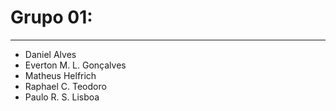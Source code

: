 # Grupo 01:
---

- Daniel Alves
- Everton M. L. Gonçalves
- Matheus Helfrich
- Raphael C. Teodoro
- Paulo R. S. Lisboa